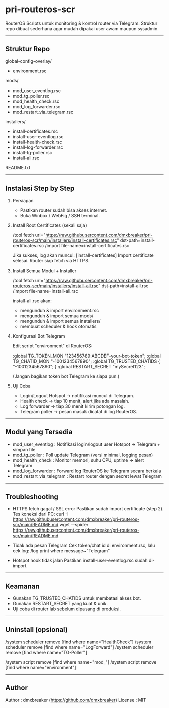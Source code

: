 pri-routeros-scr
================

RouterOS Scripts untuk monitoring & kontrol router via Telegram.
Struktur repo dibuat sederhana agar mudah dipakai user awam maupun sysadmin.

------------------------------------------------------------
Struktur Repo
------------------------------------------------------------

global-config-overlay/
  - environment.rsc

mods/
  - mod_user_eventlog.rsc
  - mod_tg_poller.rsc
  - mod_health_check.rsc
  - mod_log_forwarder.rsc
  - mod_restart_via_telegram.rsc

installers/
  - install-certificates.rsc
  - install-user-eventlog.rsc
  - install-health-check.rsc
  - install-log-forwarder.rsc
  - install-tg-poller.rsc
  - install-all.rsc

README.txt

------------------------------------------------------------
Instalasi Step by Step
------------------------------------------------------------

1) Persiapan
   - Pastikan router sudah bisa akses internet.
   - Buka Winbox / WebFig / SSH terminal.

2) Install Root Certificates (sekali saja)

   /tool fetch url="https://raw.githubusercontent.com/dmxbreaker/pri-routeros-scr/main/installers/install-certificates.rsc" dst-path=install-certificates.rsc
   /import file-name=install-certificates.rsc

   Jika sukses, log akan muncul:
   [install-certificates] Import certificate selesai. Router siap fetch via HTTPS.

3) Install Semua Modul + Installer

   /tool fetch url="https://raw.githubusercontent.com/dmxbreaker/pri-routeros-scr/main/installers/install-all.rsc" dst-path=install-all.rsc
   /import file-name=install-all.rsc

   install-all.rsc akan:
     - mengunduh & import environment.rsc
     - mengunduh & import semua mods/
     - mengunduh & import semua installers/
     - membuat scheduler & hook otomatis

4) Konfigurasi Bot Telegram

   Edit script "environment" di RouterOS:

   :global TG_TOKEN_MON "123456789:ABCDEF-your-bot-token";
   :global TG_CHATID_MON "-1001234567890";
   :global TG_TRUSTED_CHATIDS { "-1001234567890"; }
   :global RESTART_SECRET "mySecret123";

   (Jangan bagikan token bot Telegram ke siapa pun.)

5) Uji Coba

   - Login/Logout Hotspot → notifikasi muncul di Telegram.
   - Health check → tiap 10 menit, alert jika ada masalah.
   - Log forwarder → tiap 30 menit kirim potongan log.
   - Telegram poller → pesan masuk dicatat di log RouterOS.

------------------------------------------------------------
Modul yang Tersedia
------------------------------------------------------------

- mod_user_eventlog      : Notifikasi login/logout user Hotspot → Telegram + simpan file
- mod_tg_poller          : Poll update Telegram (versi minimal, logging pesan)
- mod_health_check       : Monitor memori, suhu CPU, uptime → alert Telegram
- mod_log_forwarder      : Forward log RouterOS ke Telegram secara berkala
- mod_restart_via_telegram : Restart router dengan secret lewat Telegram

------------------------------------------------------------
Troubleshooting
------------------------------------------------------------

- HTTPS fetch gagal / SSL error
  Pastikan sudah import certificate (step 2).
  Tes koneksi dari PC:
    curl -I https://raw.githubusercontent.com/dmxbreaker/pri-routeros-scr/main/README.md
    wget --spider https://raw.githubusercontent.com/dmxbreaker/pri-routeros-scr/main/README.md

- Tidak ada pesan Telegram
  Cek token/chat id di environment.rsc, lalu cek log:
    /log print where message~"Telegram"

- Hotspot hook tidak jalan
  Pastikan install-user-eventlog.rsc sudah di-import.

------------------------------------------------------------
Keamanan
------------------------------------------------------------

- Gunakan TG_TRUSTED_CHATIDS untuk membatasi akses bot.
- Gunakan RESTART_SECRET yang kuat & unik.
- Uji coba di router lab sebelum dipasang di produksi.

------------------------------------------------------------
Uninstall (opsional)
------------------------------------------------------------

/system scheduler remove [find where name="HealthCheck"]
/system scheduler remove [find where name="LogForward"]
/system scheduler remove [find where name="TG-Poller"]

/system script remove [find where name~"mod_"]
/system script remove [find where name="environment"]

------------------------------------------------------------
Author
------------------------------------------------------------

Author  : dmxbreaker (https://github.com/dmxbreaker)
License : MIT
